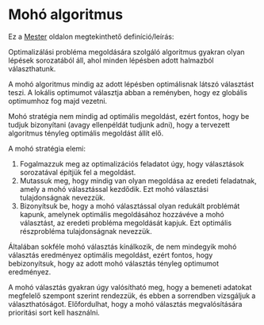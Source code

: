 # Mohó algoritmus

Ez a [Mester](mester.inf.elte.hu) oldalon megtekinthető definíció/leírás:

Optimalizálási probléma megoldására szolgáló algoritmus gyakran olyan lépések sorozatából áll, ahol minden lépésben adott halmazból választhatunk. 

A mohó algoritmus mindig az adott lépésben optimálisnak látszó választást teszi. 
A lokális optimumot választja abban a reményben, hogy ez globális optimumhoz fog majd vezetni.

Mohó stratégia nem mindig ad optimális megoldást, ezért fontos, hogy be tudjuk bizonyítani (avagy ellenpéldát tudjunk adni), hogy a tervezett algoritmus tényleg optimális megoldást állít elő.

A mohó stratégia elemi:

1. Fogalmazzuk meg az optimalizációs feladatot úgy, hogy választások sorozatával építjük fel a megoldást.
2. Mutassuk meg, hogy mindig van olyan megoldása az eredeti feladatnak, 
	  amely a mohó választással kezdődik. Ezt mohó választási tulajdonságnak nevezzük.
3. Bizonyítsuk be, hogy a mohó választással olyan redukált problémát kapunk, amelynek optimális megoldásához hozzávéve a mohó választást, az eredeti probléma megoldását kapjuk. Ezt optimális részprobléma tulajdonságnak nevezzük.

Általában sokféle mohó választás kínálkozik, de nem mindegyik mohó választás eredményez optimális megoldást, ezért fontos, hogy bebizonyítsuk, hogy az adott mohó választás tényleg optimumot eredményez. 

A mohó választás gyakran úgy valósítható meg, hogy a bemeneti adatokat megfelelő szempont szerint rendezzük, és ebben a sorrendben vizsgáljuk a választhatóságot.  Előfordulhat, hogy a mohó választás megvalósítására prioritási sort kell használni.
